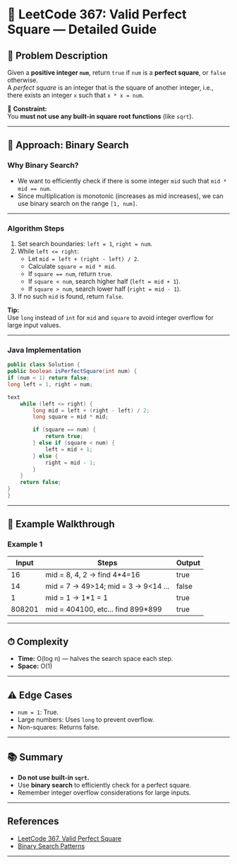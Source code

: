 # 🎯 LeetCode 367: Valid Perfect Square — Detailed Guide

## 📝 Problem Description

Given a **positive integer `num`**, return `true` if `num` is a **perfect square**, or `false` otherwise.  
A _perfect square_ is an integer that is the square of another integer, i.e., there exists an integer `x` such that `x * x = num`.

🚫 **Constraint:**  
You **must not use any built-in square root functions** (like `sqrt`).

---

## 🚦 Approach: Binary Search

### Why Binary Search?

- We want to efficiently check if there is some integer `mid` such that `mid * mid == num`.
- Since multiplication is monotonic (increases as mid increases), we can use binary search on the range `[1, num]`.

---

### **Algorithm Steps**

1. Set search boundaries: `left = 1`, `right = num`.
2. While `left <= right`:
   - Let `mid = left + (right - left) / 2`.
   - Calculate `square = mid * mid`.
   - If `square == num`, return `true`.
   - If `square < num`, search higher half (`left = mid + 1`).
   - If `square > num`, search lower half (`right = mid - 1`).
3. If no such `mid` is found, return `false`.

**Tip:**  
Use `long` instead of `int` for `mid` and `square` to avoid integer overflow for large input values.

---

### **Java Implementation**

```java
public class Solution {
public boolean isPerfectSquare(int num) {
if (num < 1) return false;
long left = 1, right = num;

text
    while (left <= right) {
        long mid = left + (right - left) / 2;
        long square = mid * mid;

        if (square == num) {
            return true;
        } else if (square < num) {
            left = mid + 1;
        } else {
            right = mid - 1;
        }
    }
    return false;
}
}

```

---

## 🧪 Example Walkthrough

### Example 1

| Input  | Steps                               | Output |
| ------ | ----------------------------------- | ------ |
| 16     | mid = 8, 4, 2 → find 4\*4=16        | true   |
| 14     | mid = 7 → 49>14; mid = 3 → 9<14 ... | false  |
| 1      | mid = 1 → 1\*1 = 1                  | true   |
| 808201 | mid = 404100, etc... find 899\*899  | true   |

---

## ⏱ Complexity

- **Time:** O(log n) — halves the search space each step.
- **Space:** O(1)

---

## ⚠️ Edge Cases

- `num = 1`: True.
- Large numbers: Uses `long` to prevent overflow.
- Non-squares: Returns false.

---

## 📚 Summary

- **Do not use built-in `sqrt`.**
- Use **binary search** to efficiently check for a perfect square.
- Remember integer overflow considerations for large inputs.

---

## References

- [LeetCode 367. Valid Perfect Square](https://leetcode.com/problems/valid-perfect-square/)
- [Binary Search Patterns](https://leetcode.com/explore/learn/card/binary-search/)

---

